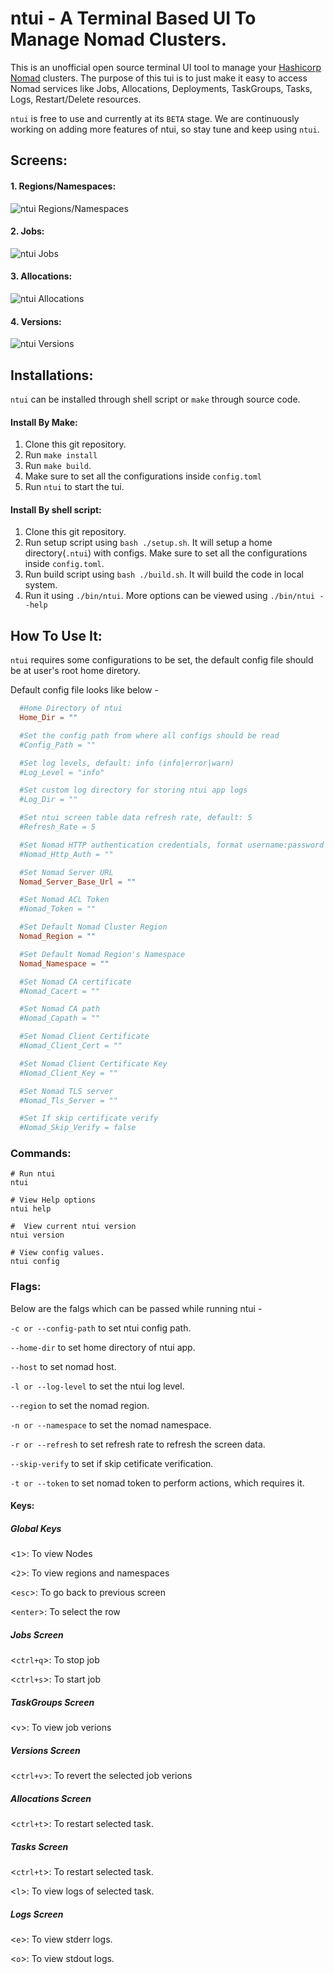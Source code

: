 # ntui - A Terminal Based UI To Manage Nomad Clusters.

This is an unofficial open source terminal UI tool to manage your [Hashicorp Nomad](https://www.nomadproject.io/) clusters. The purpose of this tui is to just make it easy to access Nomad services like Jobs, Allocations, Deployments, TaskGroups, Tasks, Logs, Restart/Delete resources.

`ntui` is free to use and currently at its `BETA` stage. We are continuously working on adding more features of ntui, so stay tune and keep using `ntui`.

## Screens:
#### 1. Regions/Namespaces:

![ntui Regions/Namespaces](https://github.com/SHAPPY0/ntui/blob/main/assets/images/regions_namespace.png)

#### 2. Jobs:

![ntui Jobs](https://github.com/SHAPPY0/ntui/blob/main/assets/images/jobs.png)

#### 3. Allocations:
![ntui Allocations](https://github.com/SHAPPY0/ntui/blob/main/assets/images/allocations.png)

#### 4. Versions:
![ntui Versions](https://github.com/SHAPPY0/ntui/blob/main/assets/images/versions.png)

## Installations:
`ntui` can be installed through shell script or `make` through source code. 

#### Install By Make:
1. Clone this git repository.
2. Run `make install`
3. Run `make build`.
4. Make sure to set all the configurations inside `config.toml`
5. Run `ntui` to start the tui.

#### Install By shell script:
1. Clone this git repository.
2. Run setup script using `bash ./setup.sh`. It will setup a home directory(`.ntui`) with configs. Make sure to set all the configurations inside `config.toml`.
3. Run build script using `bash ./build.sh`. It will build the code in local system.
4. Run it using `./bin/ntui`. More options can be viewed using `./bin/ntui --help`  

## How To Use It:

`ntui` requires some configurations to be set, the default config file should be at user's root home diretory.

Default config file looks like below - 

```toml
  #Home Directory of ntui
  Home_Dir = ""

  #Set the config path from where all configs should be read
  #Config_Path = ""

  #Set log levels, default: info (info|error|warn) 
  #Log_Level = "info"

  #Set custom log directory for storing ntui app logs
  #Log_Dir = ""

  #Set ntui screen table data refresh rate, default: 5
  #Refresh_Rate = 5

  #Set Nomad HTTP authentication credentials, format username:password
  #Nomad_Http_Auth = ""

  #Set Nomad Server URL
  Nomad_Server_Base_Url = ""

  #Set Nomad ACL Token
  #Nomad_Token = ""

  #Set Default Nomad Cluster Region
  Nomad_Region = ""

  #Set Default Nomad Region's Namespace
  Nomad_Namespace = ""

  #Set Nomad CA certificate
  #Nomad_Cacert = ""

  #Set Nomad CA path
  #Nomad_Capath = ""

  #Set Nomad Client Certificate
  #Nomad_Client_Cert = ""

  #Set Nomad Client Certificate Key
  #Nomad_Client_Key = ""

  #Set Nomad TLS server
  #Nomad_Tls_Server = ""

  #Set If skip certificate verify
  #Nomad_Skip_Verify = false
```

### Commands:
```shell
# Run ntui
ntui

# View Help options
ntui help

#  View current ntui version
ntui version

# View config values.
ntui config 
```
### Flags:

Below are the falgs which can be passed while running ntui - 

`-c or --config-path` to set ntui config path.

`--home-dir` to  set home directory of ntui app.

`--host` to set nomad host.

`-l or --log-level` to set the ntui log level.

`--region` to set the nomad region.

`-n or --namespace` to set the nomad namespace.

`-r or --refresh` to set refresh rate to refresh the screen data.

`--skip-verify` to set if skip cetificate verification.

`-t or --token` to set nomad token to perform actions, which requires it.

#### Keys:

##### Global Keys
<`1`>: To view Nodes

<`2`>: To view regions and namespaces 

<`esc`>: To go back to previous screen

<`enter`>: To select the row

##### Jobs Screen
<`ctrl+q`>: To stop job

<`ctrl+s`>: To start job

##### TaskGroups Screen
<`v`>: To view job verions

##### Versions Screen
<`ctrl+v`>: To revert the selected job verions

##### Allocations Screen
<`ctrl+t`>: To restart selected task.

##### Tasks Screen
<`ctrl+t`>: To restart selected task.

<`l`>: To view logs of selected task.

##### Logs Screen
<`e`>: To view stderr logs.

<`o`>: To view stdout logs.

